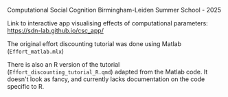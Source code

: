 Computational Social Cognition Birmingham-Leiden Summer School - 2025

Link to interactive app visualising effects of computational parameters: https://sdn-lab.github.io/csc_app/

The original effort discounting tutorial was done using Matlab (`Effort_matlab.mlx`)

There is also an R version of the tutorial (`Effort_discounting_tutorial_R.qmd`) adapted from the Matlab code. It doesn't look as fancy, and currently lacks documentation on the code specific to R.
